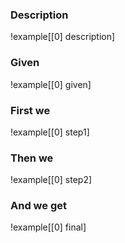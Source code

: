 ### Description

!example[[0] description]

### Given

!example[[0] given]

### First we

!example[[0] step1]

### Then we

!example[[0] step2]

### And we get

!example[[0] final]
